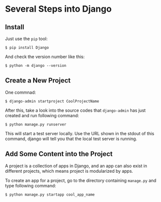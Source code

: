 # Several Steps into Django

## Install

Just use the `pip` tool:

  ```console
$ pip install Django
  ```

And check the version number like this:

  ```console
$ python -m django --version
  ```

## Create a New Project

One commnad:

  ```console
$ django-admin startproject CoolProjectName
  ```

After this, take a look into the source codes that `django-admin` has just created and run following command:

  ```console
$ python manage.py runserver
  ```

This will start a test server locally. Use the URL shown in the stdout of this command, django will tell you that the local test server is running.

## Add Some Content into the Project

A project is a collection of apps in Django, and an app can also exist in different projects, which means project is modularized by apps.

To create an app for a project, go to the directory containing `manage.py` and type following command:

  ```console
$ python manage.py startapp cool_app_name
  ```

